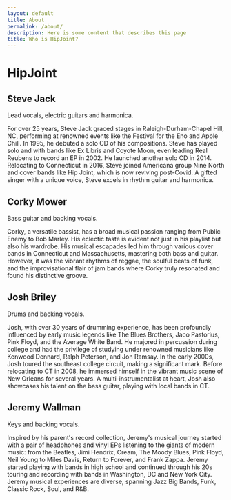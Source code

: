 ```yaml
---
layout: default
title: About
permalink: /about/
description: Here is some content that describes this page
title: Who is HipJoint?
---
```


<div class="max-w-7xl w-full px-4 py-12 mx-auto space-y-6">
  <h1 class="lg:text-7xl text-3xl font-bold">HipJoint</h1>
  <div class="grid grid-cols-2 gap-12">
    <div class="space-y-4">
      <div>
        <h2 class="text-lg font-bold">Steve Jack</h2>
        <p>Lead vocals, electric guitars and harmonica.</p>
      </div>
      <div class="aspect-[5/2] bg-gray-700"></div>
      <p>
      For over 25 years, Steve Jack graced stages in Raleigh-Durham-Chapel Hill, NC, performing at renowned events like the Festival for the Eno and Apple Chill. In 1995, he debuted a solo CD of his compositions. Steve has played solo and with bands like Ex Libris and Coyote Moon, even leading Real Reubens to record an EP in 2002. He launched another solo CD in 2014. Relocating to Connecticut in 2016, Steve joined Americana group Nine North and cover bands like Hip Joint, which is now reviving post-Covid. A gifted singer with a unique voice, Steve excels in rhythm guitar and harmonica.</p>
    </div>
    <div class="space-y-4">
      <div>
        <h2 class="text-lg font-bold">Corky Mower</h2>
      <p>Bass guitar and backing vocals.</p>
      </div>
      <div class="aspect-[5/2] bg-gray-700"></div>
      <p>Corky, a versatile bassist, has a broad musical passion ranging from Public Enemy to Bob Marley. His eclectic taste is evident not just in his playlist but also his wardrobe. His musical escapades led him through various cover bands in Connecticut and Massachusetts, mastering both bass and guitar. However, it was the vibrant rhythms of reggae, the soulful beats of funk, and the improvisational flair of jam bands where Corky truly resonated and found his distinctive groove.</p>
    </div>
    <div class="space-y-4">
      <div>
        <h2 class="text-lg font-bold">Josh Briley</h2>
      <p>Drums and backing vocals.</p>
      </div>
      <div class="aspect-[5/2] bg-gray-700"></div>
      <p>Josh, with over 30 years of drumming experience, has been profoundly influenced by early music legends like The Blues Brothers, Jaco Pastorius, Pink Floyd, and the Average White Band. He majored in percussion during college and had the privilege of studying under renowned musicians like Kenwood Dennard, Ralph Peterson, and Jon Ramsay. In the early 2000s, Josh toured the southeast college circuit, making a significant mark. Before relocating to CT in 2008, he immersed himself in the vibrant music scene of New Orleans for several years. A multi-instrumentalist at heart, Josh also showcases his talent on the bass guitar, playing with local bands in CT.</p>
    </div>
    <div class="space-y-4">
      <div>
        <h2 class="text-lg font-bold">Jeremy Wallman</h2>
      <p>Keys and backing vocals.</p>
      </div>
      <div class="aspect-[5/2] bg-gray-700"></div>
      <p>Inspired by his parent's record collection, Jeremy's musical journey started with a pair of headphones and vinyl EPs listening to the giants of modern music: from the Beatles, Jimi Hendrix, Cream, The Moody Blues, Pink Floyd, Neil Young to Miles Davis, Return to Forever, and Frank Zappa. Jeremy started playing with bands in high school and continued through his 20s touring and recording with bands in Washington, DC and New York City. Jeremy musical experiences are diverse, spanning Jazz Big Bands, Funk, Classic Rock, Soul, and R&B. </p>
    </div>
  </div>
</div>
